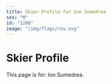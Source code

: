 ```yaml
---
title: Skier Profile for Ion Sumedrea
sex: "M"
id: "1208"
image: "/img/flags/rou.svg" 
---
```


# Skier Profile

This page is for: Ion Sumedrea.
    